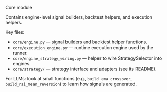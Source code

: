 Core module

Contains engine-level signal builders, backtest helpers, and execution helpers.

Key files:
- `core/engine.py` — signal builders and backtest helper functions.
- `core/execution_engine.py` — runtime execution engine used by the runner.
- `core/engine_strategy_wiring.py` — helper to wire StrategySelector into engines.
- `core/strategy/` — strategy interface and adapters (see its README).

For LLMs: look at small functions (e.g., `build_ema_crossover`, `build_rsi_mean_reversion`) to learn how signals are generated.
